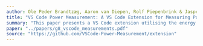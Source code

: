 ```yaml
---
author: Ole Peder Brandtzæg, Aaron van Diepen, Rolf Piepenbrink & Jasper Teunissen
title: "VS Code Power Measurement: A VS Code Extension for Measuring Power Consumption"
summary: "This paper presents a VS Code extension utilising the energy consumption metrology agent Scaphandre in order to bring power measurements into the IDE."
paper: "../papers/g8_vscode_measurements.pdf"
source: "https://github.com/VSCode-Power-Measurement/extension"
---
```

